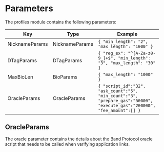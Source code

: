 <!--
order: 5
-->

# Parameters

The profiles module contains the following parameters: 

| Key            | Type           | Example                                                                                                                  |
|----------------|----------------|--------------------------------------------------------------------------------------------------------------------------|
| NicknameParams | NicknameParams | `{ "min_length": "2", "max_length": "1000" }`                                                                            |
| DTagParams     | DTagParams     | `{ "reg_ex": "^[A-Za-z0-9_]+$", "min_length": "3", "max_length": "30" }`                                                 |
| MaxBioLen      | BioParams      | `{ "max_length": "1000" }`                                                                                               |
| OracleParams   | OracleParams   | `{ "script_id":"32", "ask_count":"5", "min_count":"3", "prepare_gas":"50000", "execute_gas":"200000", "fee_amount":[] }` |

## OracleParams
The oracle parameter contains the details about the Band Protocol oracle script that needs to be called when verifying application links.